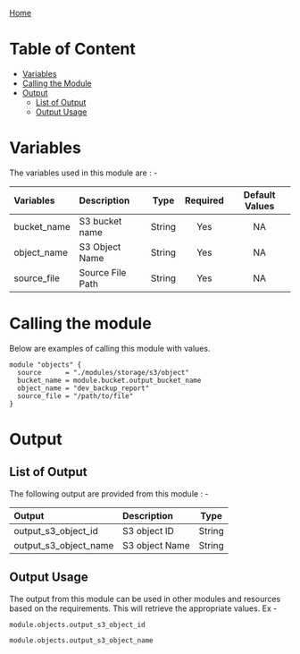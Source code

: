 [Home](../../../../README.md)

# Table of Content

- [Variables](#variables)
- [Calling the Module](#calling-the-module)
- [Output](#output)
    - [List of Output](#list-of-output)
    - [Output Usage](#output-usage)

# Variables

The variables used in this module are : -

| Variables | Description | Type | Required | Default Values |
|:----------|:------------|:----:|:--------:|:--------------:|
| bucket_name | S3 bucket name | String | Yes | NA |
| object_name | S3 Object Name | String | Yes | NA |
| source_file | Source File Path | String | Yes | NA |

# Calling the module

Below are examples of calling this module with values.

```
module "objects" {
  source      = "./modules/storage/s3/object"
  bucket_name = module.bucket.output_bucket_name
  object_name = "dev_backup_report"
  source_file = "/path/to/file"
}
```

# Output

## List of Output
The following output are provided from this module : -

| Output | Description | Type |
|:------ |:------------|:----:|
| output_s3_object_id | S3 object ID | String |
| output_s3_object_name | S3 object Name | String |

## Output Usage

The output from this module can be used in other modules and resources based on the requirements. This will retrieve the appropriate values. Ex -

```
module.objects.output_s3_object_id
```

```
module.objects.output_s3_object_name
```